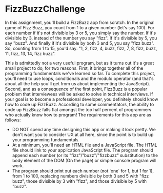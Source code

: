 # FizzBuzzChallenge

In this assignment, you'll build a FizzBuzz app from scratch. In the original game of Fizz Buzz, you count from 1 to a given number (let's say 100). For each number if it's not divisible by 3 or 5, you simply say the number. If it's divisible by 3, instead of the number you say "fizz". If it's divisible by 5, you say "buzz". And finally if it's divisible by both 3 and 5, you say "fizz buzz". So, counting from 1 to 15, you'd say: "1, 2, fizz, 4, buzz, fizz, 7, 8, fizz, buzz, 11, fizz, 13, 14, fizz buzz".

This is admittedly not a very useful program, but as it turns out it's a great small project to do, for two reasons. First, it brings together all of the programming fundamentals we've learned so far. To complete this project, you'll need to use loops, conditionals and the modulo operator (and that's about all the help you'll get from us about implementing the JavaScript). Second, and as a consequence of the first point, FizzBuzz is a popular problem that interviewees will be asked to solve in technical interviews. If your goal is to become a professional developer, you definitely should know how to code up FizzBuzz. According to some commentators, the ability to code up FizzBuzz falls flat amongst the top half percent of programmers who actually know how to program!
The requirements for this app are as follows:


* DO NOT spend any time designing this app or making it look pretty. We don't want you to consider UX at all here, since the point is to build up your programming fundamentals.
* At a minimum, you'll need an HTML file and a JavaScript file. The HTML file should link to your application JavaScript file. The program should append each number (or its "fizz"/"buzz"/"fizzbuzz" substitution) to the body element of the DOM (On the page) or simple console program will work.
* The program should print out each number (not 'one' for 1, but 1 for 1), from 1 to 100, replacing numbers divisible by both 3 and 5 with "fizz buzz", those divisible by 3 with "fizz", and those divisible by 5 with "buzz".